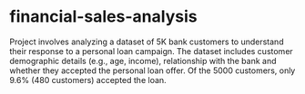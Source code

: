 # financial-sales-analysis
Project involves analyzing a dataset of 5K bank customers to understand their  response to a personal loan campaign.  The dataset includes customer demographic details (e.g., age, income),  relationship with the bank and whether they accepted the personal loan offer. Of  the 5000 customers, only 9.6% (480 customers) accepted the loan.

